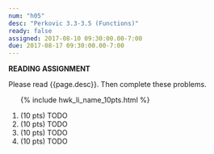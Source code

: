 ```yaml
---
num: "h05"
desc: "Perkovic 3.3-3.5 (Functions)"
ready: false
assigned: 2017-08-10 09:30:00.00-7:00
due: 2017-08-17 09:30:00.00-7:00
---
```


<b>READING ASSIGNMENT</b>

Please read {{page.desc}}.  Then complete these problems.

<ol>

{% include hwk_li_name_10pts.html %}

<li> (10 pts) TODO </li>

<li> (10 pts) TODO
<div class="pagebreak">
</div>
</li>

<li> (10 pts) TODO </li>

<li> (10 pts) TODO </li>

</ol>

